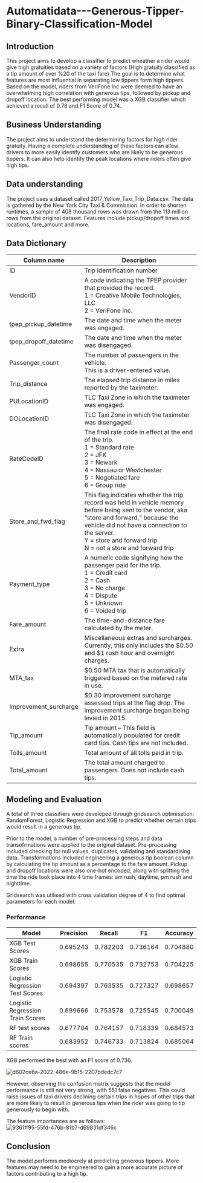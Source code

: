 # Automatidata---Generous-Tipper-Binary-Classification-Model


## Introduction 

This project aims to develop a classifier to predict wheather a rider would give high gratuities based on a variety of factors (High gratuity classified as a tip amount of over %20 of the taxi fare) The goal is to determine what features are most influential in separating low tippers form high tippers. Based on the model, riders from VeriFone Inc were deemed to have an overwhelming high correlation with generous tips, followed by pickup and dropoff location. The best performing model was a XGB classifier which achieved a recall of 0.78 and F1 Score of 0.74. 

## Business Understanding 

The project aims to understand the determining factors for high rider gratuity. Having a complete understanding of these factors can allow drivers to more easily identify customers who are likely to be generous tippers. It can also help identify the peak locations where riders often give high tips. 

## Data understanding 
The project uses a dataset called 2017_Yellow_Taxi_Trip_Data.csv. The data is gathered by the New York City Taxi & Commission. In order to shorten runtimes, a sample of 408 thousand rows was drawn from the 113 million rows from the original dataset. Features include pickup/dropoff times and locations, fare_amount and more. 

## Data Dictionary 
| Column name             | Description                                                       |
|-------------------------|-------------------------------------------------------------------|
| ID                      | Trip identification number                                        |
| VendorID                | A code indicating the TPEP provider that provided the record.     <br> 1 = Creative Mobile Technologies, LLC <br> 2 = VeriFone Inc. |
| tpep_pickup_datetime    | The date and time when the meter was engaged.                    |
| tpep_dropoff_datetime   | The date and time when the meter was disengaged.                 |
| Passenger_count         | The number of passengers in the vehicle.                         <br> This is a driver-entered value. |
| Trip_distance           | The elapsed trip distance in miles reported by the taximeter.    |
| PULocationID            | TLC Taxi Zone in which the taximeter was engaged.                |
| DOLocationID            | TLC Taxi Zone in which the taximeter was disengaged.             |
| RateCodeID              | The final rate code in effect at the end of the trip.            <br> 1 = Standard rate <br> 2 = JFK <br> 3 = Newark <br> 4 = Nassau or Westchester <br> 5 = Negotiated fare <br> 6 = Group ride |
| Store_and_fwd_flag      | This flag indicates whether the trip record was held in vehicle memory before being sent to the vendor, aka “store and forward,” because the vehicle did not have a connection to the server. <br> Y = store and forward trip <br> N = not a store and forward trip |
| Payment_type            | A numeric code signifying how the passenger paid for the trip.  <br> 1 = Credit card <br> 2 = Cash <br> 3 = No charge <br> 4 = Dispute <br> 5 = Unknown <br> 6 = Voided trip |
| Fare_amount             | The time-and-distance fare calculated by the meter.             |
| Extra                   | Miscellaneous extras and surcharges.                             <br> Currently, this only includes the $0.50 and $1 rush hour and overnight charges. |
| MTA_tax                 | $0.50 MTA tax that is automatically triggered based on the metered rate in use. |
| Improvement_surcharge   | $0.30 improvement surcharge assessed trips at the flag drop. The improvement surcharge began being levied in 2015. |
| Tip_amount              | Tip amount – This field is automatically populated for credit card tips. Cash tips are not included. |
| Tolls_amount            | Total amount of all tolls paid in trip.                         |
| Total_amount            | The total amount charged to passengers. Does not include cash tips. |


## Modeling and Evaluation 
A total of three classifiers were developed through gridsearch optimisation: RandomForest, Logistic Regression and XGB to predict whether certain trips would result in a generous tip. 

Prior to the model, a number of pre-processing steps and data transofrmations were applied to the original dataset. Pre-processing included checking for null values, duplicates, validating and standardising data. Transformations included engineering a generous tip boolean column by calculating the tip amount as a percentage to the fare amount. Pickup and dropoff locations were also one-hot encoded, along with splitting the time the ride took place into 4 time frames: am rush, daytime, pm rush and nighttime. 

Gridsearch was utilised with cross validation degree of 4 to find optimal parameters for each model. 

### Performance

| Model                               | Precision | Recall   | F1       | Accuracy |
|-------------------------------------|-----------|----------|----------|----------|
| XGB Test Scores                    | 0.695243  | 0.782203 | 0.736164 | 0.704880 |
| XGB Train Scores                   | 0.698655  | 0.770535 | 0.732753 | 0.704225 |
| Logistic Regression Test Scores    | 0.694397  | 0.763535 | 0.727327 | 0.698657 |
| Logistic Regression Train Scores   | 0.699666  | 0.753578 | 0.725545 | 0.700049 |
| RF test scores                     | 0.677704  | 0.764157 | 0.718339 | 0.684573 |
| RF Train scores                    | 0.683952  | 0.746733 | 0.713824 | 0.685064 |


XGB performed the best with an F1 score of 0.736. 

![d602ce6a-2022-486e-9b15-2207bdedc7c7](https://github.com/felix553/Automatidata---Generous-Tipper-Binary-Classification-Model/assets/81670336/dec7cc11-d113-4626-a5f6-214c92c16179)

However, observing the confusion matrix suggests that the model performance is still not very strong, with 551 false negatives. This could raise issues of taxi drivers declining certain trips in hopes of other trips that are more likely to result in generous tips when the rider was going to tip generously to begin with. 


The feature importances are as follows: 
![9361ff95-55fd-476b-81b7-d69831df346c](https://github.com/felix553/Automatidata---Generous-Tipper-Binary-Classification-Model/assets/81670336/3f289d1e-9b07-4bc6-a9ed-b583a0518dbd)


## Conclusion 
The model performs mediocrely at predicting generous tippers. More features may need to be engineered to gain a more accurate picture of factors contributing to a high tip. 





